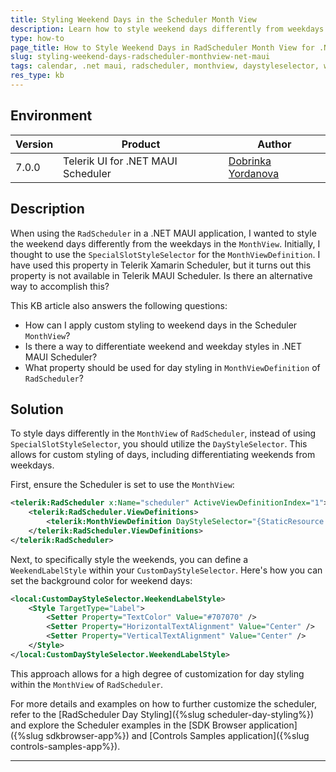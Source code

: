 ```yaml
---
title: Styling Weekend Days in the Scheduler Month View
description: Learn how to style weekend days differently from weekdays in the Month View of Telerik UI for .NET MAUI Scheduler.
type: how-to
page_title: How to Style Weekend Days in RadScheduler Month View for .NET MAUI
slug: styling-weekend-days-radscheduler-monthview-net-maui
tags: calendar, .net maui, radscheduler, monthview, daystyleselector, weekend styling
res_type: kb
---
```


## Environment

| Version | Product | Author | 
| --- | --- | ---- | 
| 7.0.0 | Telerik UI for .NET MAUI Scheduler | [Dobrinka Yordanova](https://www.telerik.com/blogs/author/dobrinka-yordanova)| 

## Description

When using the `RadScheduler` in a .NET MAUI application, I wanted to style the weekend days differently from the weekdays in the `MonthView`. Initially, I thought to use the `SpecialSlotStyleSelector` for the `MonthViewDefinition`. I have used this property in Telerik Xamarin Scheduler, but it turns out this property is not available in Telerik MAUI Scheduler. Is there an alternative way to accomplish this?

This KB article also answers the following questions:
- How can I apply custom styling to weekend days in the Scheduler `MonthView`?
- Is there a way to differentiate weekend and weekday styles in .NET MAUI Scheduler?
- What property should be used for day styling in `MonthViewDefinition` of `RadScheduler`?

## Solution

To style days differently in the `MonthView` of `RadScheduler`, instead of using `SpecialSlotStyleSelector`, you should utilize the `DayStyleSelector`. This allows for custom styling of days, including differentiating weekends from weekdays.

First, ensure the Scheduler is set to use the `MonthView`:

```xml
<telerik:RadScheduler x:Name="scheduler" ActiveViewDefinitionIndex="1">
    <telerik:RadScheduler.ViewDefinitions>
        <telerik:MonthViewDefinition DayStyleSelector="{StaticResource CustomDayStyleSelector}" />
    </telerik:RadScheduler.ViewDefinitions>
</telerik:RadScheduler>
```

Next, to specifically style the weekends, you can define a `WeekendLabelStyle` within your `CustomDayStyleSelector`. Here's how you can set the background color for weekend days:

```xml
<local:CustomDayStyleSelector.WeekendLabelStyle>
    <Style TargetType="Label">
        <Setter Property="TextColor" Value="#707070" />
        <Setter Property="HorizontalTextAlignment" Value="Center" />
        <Setter Property="VerticalTextAlignment" Value="Center" />
    </Style>
</local:CustomDayStyleSelector.WeekendLabelStyle>
```

This approach allows for a high degree of customization for day styling within the `MonthView` of `RadScheduler`.

For more details and examples on how to further customize the scheduler, refer to the [RadScheduler Day Styling]({%slug scheduler-day-styling%}) and explore the Scheduler examples in the [SDK Browser application]({%slug sdkbrowser-app%}) and [Controls Samples application]({%slug controls-samples-app%}).

---
